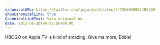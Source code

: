 ```yaml
---
canonicalURL: https://twitter.com/jmjordan/status/347565960007405569
ShowCanonicalLink: true
CanonicalLinkText: View original on
date: 2013-06-20T04:05:56+00:00
---
```

HBOGO on Apple TV is kind of amazing. Give me more, Eddie!